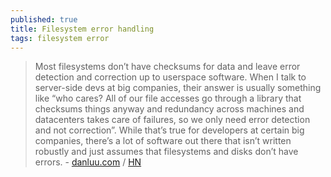```yaml
---
published: true
title: Filesystem error handling
tags: filesystem error
---
```

> Most filesystems don’t have checksums for data and leave error detection and correction up to userspace software. When I talk to server-side devs at big companies, their answer is usually something like “who cares? All of our file accesses go through a library that checksums things anyway and redundancy across machines and datacenters takes care of failures, so we only need error detection and not correction”. While that’s true for developers at certain big companies, there’s a lot of software out there that isn’t written robustly and just assumes that filesystems and disks don’t have errors. - [danluu.com](https://danluu.com/filesystem-errors/) / [HN](https://news.ycombinator.com/item?id=15534460)
